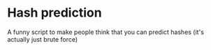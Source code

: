 # Hash prediction

A funny script to make people think that you can predict hashes (it's actually just brute force)
